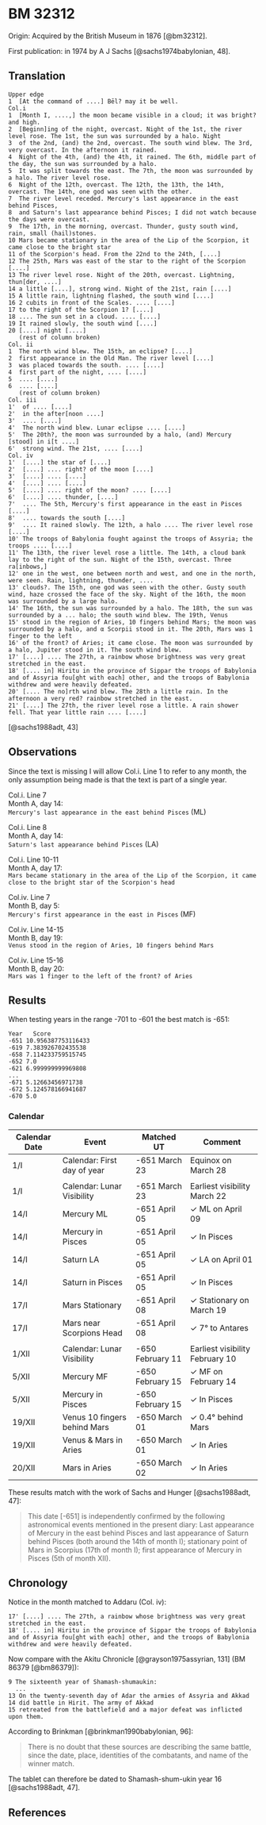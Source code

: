 # BM 32312 

Origin: Acquired by the British Museum in 1876 [@bm32312].

First publication: in 1974 by A J Sachs [@sachs1974babylonian, 48].

## Translation
```
Upper edge
1  [At the command of ....] Bēl? may it be well.
Col.i
1  [Month I, ....,] the moon became visible in a cloud; it was bright? and high.
2  [Beginn]ing of the night, overcast. Night of the 1st, the river level rose. The 1st, the sun was surrounded by a halo. Night
3  of the 2nd, (and) the 2nd, overcast. The south wind blew. The 3rd, very overcast. In the afternoon it rained.
4  Night of the 4th, (and) the 4th, it rained. The 6th, middle part of the day, the sun was surrounded by a halo.
5  It was split towards the east. The 7th, the moon was surrounded by a halo. The river level rose.
6  Night of the 12th, overcast. The 12th, the 13th, the 14th, overcast. The 14th, one god was seen with the other.
7  The river level receded. Mercury's last appearance in the east behind Pisces,
8  and Saturn's last appearance behind Pisces; I did not watch because the days were overcast.
9  The 17th, in the morning, overcast. Thunder, gusty south wind, rain, small (hail)stones.
10 Mars became stationary in the area of the Lip of the Scorpion, it came close to the bright star
11 of the Scorpion's head. From the 22nd to the 24th, [....]
12 The 25th, Mars was east of the star to the right of the Scorpion [....]
13 The river level rose. Night of the 20th, overcast. Lightning, thun[der, ....]
14 a little [....], strong wind. Night of the 21st, rain [....]
15 A little rain, lightning flashed, the south wind [....]
16 2 cubits in front of the Scales. .... [....]
17 to the right of the Scorpion 1? [....]
18 .... The sun set in a cloud. .... [....]
19 It rained slowly, the south wind [....]
20 [....] night [....]
   (rest of column broken)
Col. ii
1  The north wind blew. The 15th, an eclipse? [....]
2  first appearance in the Old Man. The river level [....]
3  was placed towards the south. .... [....]
4  first part of the night, .... [....]
5  .... [....]
6  .... [....]
   (rest of column broken)
Col. iii
1'  of .... [....]
2'  in the after[noon ....]
3'  .... [....]
4'  The north wind blew. Lunar eclipse .... [....]
5'  The 20th?, the moon was surrounded by a halo, (and) Mercury [stood] in i[t ....]
6'  strong wind. The 21st, .... [....]
Col. iv
1'  [....] the star of [....]
2'  [....] .... right? of the moon [....]
3'  [....] .... [....]
4'  [....] .... [....]
5'  [....] .... right of the moon? .... [....]
6'  [....] .... thunder, [....]
7'  .... The 5th, Mercury's first appearance in the east in Pisces [....]
8'  .... towards the south [....]
9'  .... It rained slowly. The 12th, a halo .... The river level rose [....]
10' The troops of Babylonia fought against the troops of Assyria; the troops .... [....]
11' The 13th, the river level rose a little. The 14th, a cloud bank lay to the right of the sun. Night of the 15th, overcast. Three ra[inbows,]
12' one in the west, one between north and west, and one in the north, were seen. Rain, lightning, thunder, ....
13' clouds?. The 15th, one god was seen with the other. Gusty south wind, haze crossed the face of the sky. Night of the 16th, the moon was surrounded by a large halo.
14' The 16th, the sun was surrounded by a halo. The 18th, the sun was surrounded by a ... halo; the south wind blew. The 19th, Venus
15' stood in the region of Aries, 10 fingers behind Mars; the moon was surrounded by a halo, and α Scorpii stood in it. The 20th, Mars was 1 finger to the left
16' of the front? of Aries; it came close. The moon was surrounded by a halo, Jupiter stood in it. The south wind blew.
17' [....] .... The 27th, a rainbow whose brightness was very great stretched in the east.
18' [.... in] Hiritu in the province of Sippar the troops of Babylonia and of Assyria fou[ght with each] other, and the troops of Babylonia withdrew and were heavily defeated.
20' [.... The no]rth wind blew. The 28th a little rain. In the afternoon a very red? rainbow stretched in the east.
21' [....] The 27th, the river level rose a little. A rain shower fell. That year little rain .... [....]
```
[@sachs1988adt, 43]

## Observations

Since the text is missing I will allow Col.i. Line 1 to refer to any month, the only
assumption being made is that the text is part of a single year.

Col.i. Line 7\
Month A, day 14:\
`Mercury's last appearance in the east behind Pisces` (ML)

Col.i. Line 8\
Month A, day 14:\
`Saturn's last appearance behind Pisces` (LA)

Col.i. Line 10-11\
Month A, day 17:\
`Mars became stationary in the area of the Lip of the Scorpion, it came close to the bright star of the Scorpion's head`

Col.iv. Line 7\
Month B, day 5:\
`Mercury's first appearance in the east in Pisces` (MF)

Col.iv. Line 14-15\
Month B, day 19:\
`Venus stood in the region of Aries, 10 fingers behind Mars`

Col.iv. Line 15-16\
Month B, day 20:\
`Mars was 1 finger to the left of the front? of Aries`

## Results

When testing years in the range -701 to -601 the best match is -651:

```
Year   Score
-651 10.956387753116433
-619 7.383926702435538
-658 7.114233759515745
-652 7.0
-621 6.999999999969808
...
-671 5.12663456971738
-672 5.124578166941687
-670 5.0
```

### Calendar

| Calendar Date | Event                        | Matched UT       | Comment                             | 
|---------------|------------------------------|------------------|-------------------------------------|
| 1/I           | Calendar: First day of year  | -651 March 23    | Equinox on March 28                 |
|               |                              |                  |                                     |
| 1/I           | Calendar: Lunar Visibility   | -651 March 23    | Earliest visibility March 22        |
| 14/I          | Mercury ML                   | -651 April 05    | ✓ ML on April 09                    |
| 14/I          | Mercury in Pisces            | -651 April 05    | ✓ In Pisces                         |
| 14/I          | Saturn LA                    | -651 April 05    | ✓ LA on April 01                    |
| 14/I          | Saturn in Pisces             | -651 April 05    | ✓ In Pisces                         |
| 17/I          | Mars Stationary              | -651 April 08    | ✓ Stationary on March 19            |
| 17/I          | Mars near Scorpions Head     | -651 April 08    | ✓ 7° to Antares                     |
|               |                              |                  |                                     |
| 1/XII         | Calendar: Lunar Visibility   | -650 February 11 | Earliest visibility February 10     |
| 5/XII         | Mercury MF                   | -650 February 15 | ✓ MF on February 14                 |
| 5/XII         | Mercury in Pisces            | -650 February 15 | ✓ In Pisces                         |
| 19/XII        | Venus 10 fingers behind Mars | -650 March 01    | ✓ 0.4° behind Mars                  |
| 19/XII        | Venus & Mars in Aries        | -650 March 01    | ✓ In Aries                          |
| 20/XII        | Mars in Aries                | -650 March 02    | ✓ In Aries                          |

These results match with the work of Sachs and Hunger [@sachs1988adt, 47]:

> This date [-651] is independently confirmed by the
> following astronomical events mentioned in the present diary:
> Last appearance of Mercury
> in the east behind Pisces and last appearance of Saturn behind Pisces (both around
> the 14th of month I); stationary point of Mars in Scorpius (17th of month I); first
> appearance of Mercury in Pisces (5th of month XII).

## Chronology

Notice in the month matched to Addaru (Col. iv):
```
17' [....] .... The 27th, a rainbow whose brightness was very great stretched in the east.
18' [.... in] Hiritu in the province of Sippar the troops of Babylonia and of Assyria fou[ght with each] other, and the troops of Babylonia withdrew and were heavily defeated.
```

Now compare with the Akitu Chronicle [@grayson1975assyrian, 131] (BM 86379 [@bm86379]):
```
9 The sixteenth year of Shamash-shumaukin:
  ...
13 On the twenty-seventh day of Adar the armies of Assyria and Akkad
14 did battle in Hirit. The army of Akkad
15 retreated from the battlefield and a major defeat was inflicted upon them.
```

According to Brinkman [@brinkman1990babylonian, 96]:

> There is no doubt that these sources are describing the same battle, since the date,
> place, identities of the combatants, and name of the winner match.

The tablet can therefore be dated to Shamash-shum-ukin year 16 [@sachs1988adt, 47].

## References
